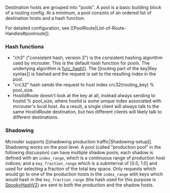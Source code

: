 Destination hosts are grouped into "pools". A pool is a basic building block of a routing config. At a minimum, a pool consists of an ordered list of destination hosts and a hash function.

For detailed configuration, see [[PoolRoute|List-of-Route-Handles#poolroute]].

### Hash functions
- "ch3" ("consistent hash, version 3") is the consistent hashing algorithm used by mcrouter. This is the default hash function for pools. The underlying algorithm is [furc_hash()](https://github.com/facebook/mcrouter/blob/master/mcrouter/lib/fbi/hash.c#L151). The [[routing part of the key|Key syntax]] is hashed and the request is set to the resulting index in the pool.
- "crc32" hash sends the request to host index crc32(routing_key) % pool_size.
- HostIdRoute doesn't look at the key at all, instead always sending to hostid % pool_size, where hostid is some unique index associated with mcrouter's _local_ host. As a result, a single client will always talk to the same HostIdRoute destination, but two different clients will likely talk to different destinations.

### Shadowing
Mcrouter supports [[shadowing production traffic|Shadowing-setup]]. Shadowing works on the pool level. A pool (called "production pool" in the following discussion) can have multiple shadow pools; each shadow is defined with an `index_range`, which is a continuous range of production host indices; and a `key_fraction_range` which is a subinterval of [0.0, 1.0] and used for selecting a fraction of the total key space. Only requests which would go to one of the production hosts in the `index_range` with keys which would hash in the `key_fraction_range` (the hash used for this purpose is [SpookyHashV2](http://burtleburtle.net/bob/hash/spooky.html)) are sent to both the production and the shadow hosts.

